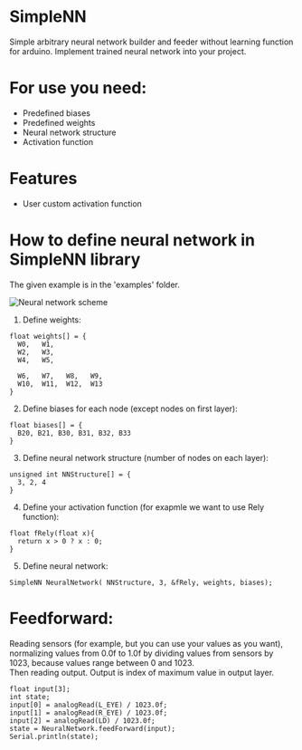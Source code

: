 # SimpleNN
Simple arbitrary neural network builder and feeder without learning function for arduino.
Implement trained neural network into your project.

# For use you need:
- Predefined biases
- Predefined weights
- Neural network structure
- Activation function

# Features
- User custom activation function

# How to define neural network in SimpleNN library
The given example is in the 'examples' folder.

![Neural network scheme](https://i.imgur.com/d9CD5Mm.jpg)

1. Define weights:
```
float weights[] = {
  W0,   W1,
  W2,   W3,
  W4,   W5,
  
  W6,   W7,   W8,   W9,
  W10,  W11,  W12,  W13
}
```

2. Define biases for each node (except nodes on first layer):
```
float biases[] = {
  B20, B21, B30, B31, B32, B33
}
```

3. Define neural network structure (number of nodes on each layer):
```
unsigned int NNStructure[] = {
  3, 2, 4
}
```
4. Define your activation function (for exapmle we want to use Rely function):
```
float fRely(float x){ 
  return x > 0 ? x : 0;
}
```
5. Define neural network:
```
SimpleNN NeuralNetwork( NNStructure, 3, &fRely, weights, biases);
```
# Feedforward:
Reading sensors (for example, but you can use your values as you want), <br>
normalizing values from 0.0f to 1.0f by dividing values from sensors by 1023, because values range between 0 and 1023. <br>
Then reading output. Output is index of maximum value in output layer.
```
float input[3];
int state;
input[0] = analogRead(L_EYE) / 1023.0f;
input[1] = analogRead(R_EYE) / 1023.0f;
input[2] = analogRead(LD) / 1023.0f;
state = NeuralNetwork.feedForward(input);
Serial.println(state);
```
